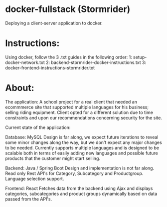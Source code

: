 # docker-fullstack (Stormrider)

Deploying a client-server application to docker.

# Instructions:
Using docker, follow the 3 .txt guides in the following order:
1: setup-docker-network.txt
2: backend-stormrider-docker-instructions.txt
3: docker-frontend-instructions-stormrider.txt


# About:

The application:
A school project for a real client that needed an ecommmerce site that supported multiple languages for his business; selling riding equipment. 
Client opted for a different solution due to time constraints and upon our recommendations concerning security for the site. 

Current state of the application:

Database: MySQL 
Design is far along, we expect future iterations to reveal some minor changes along the way, but we don't expect any major changes to be needed.
Currently supports multiple languages and is designed to be scalable both in terms of easily adding new languages and possible future products that the customer might start selling. 

Backend: Java / Spring Boot
Design and implementation is not far along.
Read only Rest API's for Category, Subcategory and Productgroup. 
Language selection support. 

Frontend: React
Fetches data from the backend using Ajax and displays categories, subcategories and product groups dynamically based on data passed from the API's.


